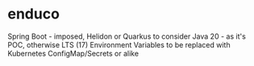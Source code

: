 # enduco
Spring Boot - imposed, Helidon or Quarkus to consider
Java 20 - as it's POC, otherwise LTS (17)
Environment Variables to be replaced with Kubernetes ConfigMap/Secrets or alike